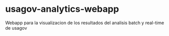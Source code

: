 # usagov-analytics-webapp
Webapp para la visualizacion de los resultados del analisis batch y real-time de usagov
